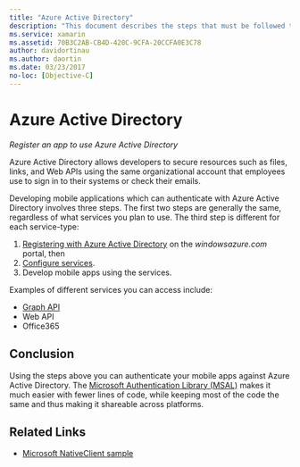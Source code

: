 ```yaml
---
title: "Azure Active Directory"
description: "This document describes the steps that must be followed to allow a mobile app to authenticate with Azure Active Directory."
ms.service: xamarin
ms.assetid: 70B3C2AB-CB4D-420C-9CFA-20CCFA0E3C78
author: davidortinau
ms.author: daortin
ms.date: 03/23/2017
no-loc: [Objective-C]
---
```


# Azure Active Directory

_Register an app to use Azure Active Directory_

Azure Active Directory allows developers to secure
  resources such as files, links, and Web APIs
  using the same organizational account that
  employees use to sign in to their systems or check their emails.

Developing mobile applications which can authenticate
  with Azure Active Directory involves three steps.
  The first two steps are generally the same, regardless
  of what services you plan to use. The third step is different
  for each service-type:

  1. [Registering with Azure Active Directory](~/cross-platform/data-cloud/active-directory/get-started/register.md) on the *windowsazure.com* portal, then
  2. [Configure services](~/cross-platform/data-cloud/active-directory/get-started/configure.md).
  3. Develop mobile apps using the services.

Examples of different services you can access include:

- [Graph API](~/cross-platform/data-cloud/active-directory/graph.md)
- Web API
- Office365

## Conclusion

Using the steps above you can authenticate your mobile apps against
  Azure Active Directory. The [Microsoft
  Authentication Library (MSAL)](/azure/active-directory/develop/msal-overview) makes it much
  easier with fewer lines of code, while keeping most
  of the code the same and thus making it shareable across platforms.

## Related Links

- [Microsoft NativeClient sample](https://github.com/AzureADSamples/NativeClient-MultiTarget-DotNet)
